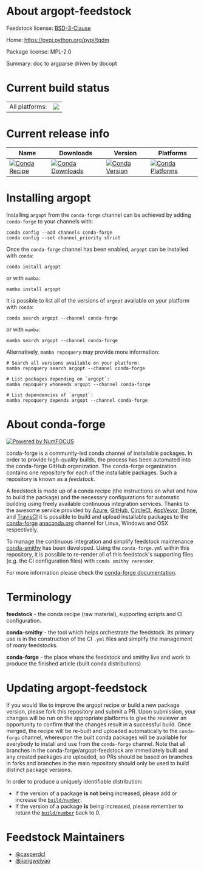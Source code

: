 About argopt-feedstock
======================

Feedstock license: [BSD-3-Clause](https://github.com/conda-forge/argopt-feedstock/blob/main/LICENSE.txt)

Home: https://pypi.python.org/pypi/tqdm

Package license: MPL-2.0

Summary: doc to argparse driven by docopt

Current build status
====================


<table><tr><td>All platforms:</td>
    <td>
      <a href="https://dev.azure.com/conda-forge/feedstock-builds/_build/latest?definitionId=9505&branchName=main">
        <img src="https://dev.azure.com/conda-forge/feedstock-builds/_apis/build/status/argopt-feedstock?branchName=main">
      </a>
    </td>
  </tr>
</table>

Current release info
====================

| Name | Downloads | Version | Platforms |
| --- | --- | --- | --- |
| [![Conda Recipe](https://img.shields.io/badge/recipe-argopt-green.svg)](https://anaconda.org/conda-forge/argopt) | [![Conda Downloads](https://img.shields.io/conda/dn/conda-forge/argopt.svg)](https://anaconda.org/conda-forge/argopt) | [![Conda Version](https://img.shields.io/conda/vn/conda-forge/argopt.svg)](https://anaconda.org/conda-forge/argopt) | [![Conda Platforms](https://img.shields.io/conda/pn/conda-forge/argopt.svg)](https://anaconda.org/conda-forge/argopt) |

Installing argopt
=================

Installing `argopt` from the `conda-forge` channel can be achieved by adding `conda-forge` to your channels with:

```
conda config --add channels conda-forge
conda config --set channel_priority strict
```

Once the `conda-forge` channel has been enabled, `argopt` can be installed with `conda`:

```
conda install argopt
```

or with `mamba`:

```
mamba install argopt
```

It is possible to list all of the versions of `argopt` available on your platform with `conda`:

```
conda search argopt --channel conda-forge
```

or with `mamba`:

```
mamba search argopt --channel conda-forge
```

Alternatively, `mamba repoquery` may provide more information:

```
# Search all versions available on your platform:
mamba repoquery search argopt --channel conda-forge

# List packages depending on `argopt`:
mamba repoquery whoneeds argopt --channel conda-forge

# List dependencies of `argopt`:
mamba repoquery depends argopt --channel conda-forge
```


About conda-forge
=================

[![Powered by
NumFOCUS](https://img.shields.io/badge/powered%20by-NumFOCUS-orange.svg?style=flat&colorA=E1523D&colorB=007D8A)](https://numfocus.org)

conda-forge is a community-led conda channel of installable packages.
In order to provide high-quality builds, the process has been automated into the
conda-forge GitHub organization. The conda-forge organization contains one repository
for each of the installable packages. Such a repository is known as a *feedstock*.

A feedstock is made up of a conda recipe (the instructions on what and how to build
the package) and the necessary configurations for automatic building using freely
available continuous integration services. Thanks to the awesome service provided by
[Azure](https://azure.microsoft.com/en-us/services/devops/), [GitHub](https://github.com/),
[CircleCI](https://circleci.com/), [AppVeyor](https://www.appveyor.com/),
[Drone](https://cloud.drone.io/welcome), and [TravisCI](https://travis-ci.com/)
it is possible to build and upload installable packages to the
[conda-forge](https://anaconda.org/conda-forge) [anaconda.org](https://anaconda.org/)
channel for Linux, Windows and OSX respectively.

To manage the continuous integration and simplify feedstock maintenance
[conda-smithy](https://github.com/conda-forge/conda-smithy) has been developed.
Using the ``conda-forge.yml`` within this repository, it is possible to re-render all of
this feedstock's supporting files (e.g. the CI configuration files) with ``conda smithy rerender``.

For more information please check the [conda-forge documentation](https://conda-forge.org/docs/).

Terminology
===========

**feedstock** - the conda recipe (raw material), supporting scripts and CI configuration.

**conda-smithy** - the tool which helps orchestrate the feedstock.
                   Its primary use is in the construction of the CI ``.yml`` files
                   and simplify the management of *many* feedstocks.

**conda-forge** - the place where the feedstock and smithy live and work to
                  produce the finished article (built conda distributions)


Updating argopt-feedstock
=========================

If you would like to improve the argopt recipe or build a new
package version, please fork this repository and submit a PR. Upon submission,
your changes will be run on the appropriate platforms to give the reviewer an
opportunity to confirm that the changes result in a successful build. Once
merged, the recipe will be re-built and uploaded automatically to the
`conda-forge` channel, whereupon the built conda packages will be available for
everybody to install and use from the `conda-forge` channel.
Note that all branches in the conda-forge/argopt-feedstock are
immediately built and any created packages are uploaded, so PRs should be based
on branches in forks and branches in the main repository should only be used to
build distinct package versions.

In order to produce a uniquely identifiable distribution:
 * If the version of a package **is not** being increased, please add or increase
   the [``build/number``](https://docs.conda.io/projects/conda-build/en/latest/resources/define-metadata.html#build-number-and-string).
 * If the version of a package **is** being increased, please remember to return
   the [``build/number``](https://docs.conda.io/projects/conda-build/en/latest/resources/define-metadata.html#build-number-and-string)
   back to 0.

Feedstock Maintainers
=====================

* [@casperdcl](https://github.com/casperdcl/)
* [@jiangweiyao](https://github.com/jiangweiyao/)

